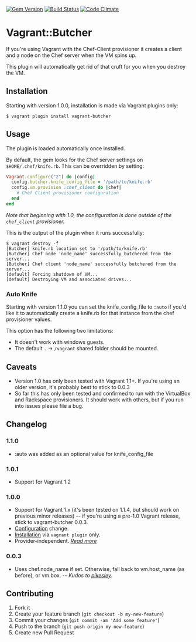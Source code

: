 [![Gem Version](https://badge.fury.io/rb/vagrant-butcher.png)](http://badge.fury.io/rb/vagrant-butcher)
[![Build Status](https://travis-ci.org/cassianoleal/vagrant-butcher.png)](https://travis-ci.org/cassianoleal/vagrant-butcher)
[![Code Climate](https://codeclimate.com/github/cassianoleal/vagrant-butcher.png)](https://codeclimate.com/github/cassianoleal/vagrant-butcher)

# Vagrant::Butcher

If you're using Vagrant with the Chef-Client provisioner it creates a client and a node on the Chef server when the VM spins up.

This plugin will automatically get rid of that cruft for you when you destroy the VM.

## <a id="install"></a>Installation

Starting with version 1.0.0, installation is made via Vagrant plugins only:

    $ vagrant plugin install vagrant-butcher

## <a id='usage'></a>Usage

The plugin is loaded automatically once installed.

By default, the gem looks for the Chef server settings on `$HOME/.chef/knife.rb`. This can be overridden by setting:

```ruby
Vagrant.configure("2") do |config|
  config.butcher.knife_config_file = '/path/to/knife.rb'
  config.vm.provision :chef_client do |chef|
    # Chef Client provisioner configuration
  end
end
```

_Note that beginning with 1.0, the configuration is done outside of the `chef_client` provisioner._

This is the output of the plugin when it runs successfully:

    $ vagrant destroy -f
    [Butcher] knife.rb location set to '/path/to/knife.rb'
    [Butcher] Chef node 'node_name' successfully butchered from the server...
    [Butcher] Chef client 'node_name' successfully butchered from the server...
    [default] Forcing shutdown of VM...
    [default] Destroying VM and associated drives...

### <a id='auto_knife'></a>Auto Knife

Starting with version 1.1.0 you can set the knife_config_file to `:auto` if you'd like it to automatically create a knife.rb for that instance from the chef provisioner values.

This option has the following two limitations:
- It doesn't work with windows guests.
- The default `.` -> `/vagrant` shared folder should be mounted.

## <a id='caveats'></a>Caveats

* Version 1.0 has only been tested with Vagrant 1.1+. If you're using an older version, it's probably best to stick to 0.0.3
* So far this has only been tested and confirmed to run with the VirtualBox and Rackspace provisioners. It should work with others, but if you run into issues please file a bug.

## Changelog

### 1.1.0

* :auto was added as an optional value for knife_config_file

### 1.0.1

* Support for Vagrant 1.2

### 1.0.0

* Support for Vagrant 1.x (it's been tested on 1.1.4, but should work on previous minor releases) -- if you're using a pre-1.0 Vagrant release, stick to vagrant-butcher 0.0.3.
* [Configuration](#usage) change.
* [Installation](#install) via `vagrant plugin` only.
* Provider-independent. _[Read more](#caveats)_

### 0.0.3

* Uses chef.node_name if set. Otherwise, fall back to vm.host_name (as before), or vm.box. -- _Kudos to [pikesley](https://github.com/pikesley)_.

## Contributing

1. Fork it
2. Create your feature branch (`git checkout -b my-new-feature`)
3. Commit your changes (`git commit -am 'Add some feature'`)
4. Push to the branch (`git push origin my-new-feature`)
5. Create new Pull Request
